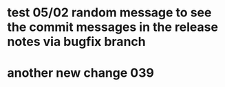 # test 05/02 random message to see the commit messages in the release notes via bugfix branch


# another new change 039